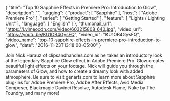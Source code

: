 {
  "title": "Top 10 Sapphire Effects in Premiere Pro: Introduction to Glow",
  "description": "",
  "tagging": {
    "product": [
      "Sapphire"
    ],
    "host": [
      "Adobe Premiere Pro"
    ],
    "series": [
      "Getting Started"
    ],
    "feature": [
      "Lights / Lighting Unit"
    ],
    "language": [
      "English"
    ]
  },
  "thumbnail_url": "https://i.vimeocdn.com/video/603215808_640.jpg",
  "video_url": "https://youtu.be/KU1OB4GysFQ",
  "video_id": "KU1OB4GysFQ",
  "video_name": "top-10-sapphire-effects-in-premiere-pro-introduction-to-glow",
  "date": "2016-11-23T13:18:00-05:00"
}

Join Nick Harauz of clipsandhandles.com as he takes an introductory look at
the legendary Sapphire Glow effect in Adobe Premiere Pro. Glow creates
beautiful light effects on your footage. Nick will guide you through the
parameters of Glow, and how to create a dreamy look with added atmosphere. Be
sure to visit genarts.com to learn more about Sapphire plug-ins for Adobe
Premiere Pro, Adobe After Effects, Avid Media Composer, Blackmagic Davinci
Resolve, Autodesk Flame, Nuke by The Foundry, and many more!
